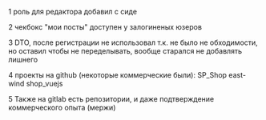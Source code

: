 1 роль для редактора добавил с сиде

2 чекбокс "мои посты" доступен у залогиненых юзеров

3 DTO, после регистрации не использовал т.к. не было не обходимости, но оставил чтобы не переделывать, вообще старался не добавлять лишнего

4 проекты на github (некоторые коммерческие были): 
    SP_Shop
    east-wind
    shop_vuejs

5 Также на gitlab есть репозитории, и даже подтверждение коммерческого опыта (мержи) 
